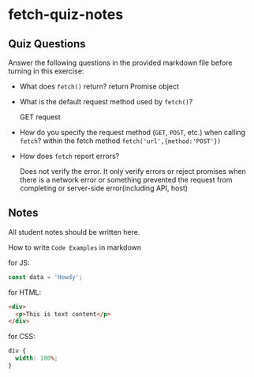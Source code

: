 # fetch-quiz-notes

## Quiz Questions

Answer the following questions in the provided markdown file before turning in this exercise:

- What does `fetch()` return?
  return Promise object

- What is the default request method used by `fetch()`?

  GET request

- How do you specify the request method (`GET`, `POST`, etc.) when calling `fetch`?
  within the fetch method `fetch('url',{method:'POST'})`

- How does `fetch` report errors?

  Does not verify the error. It only verify errors or reject promises when there is a network error or something
  prevented the request from completing or server-side error(including API, host)

## Notes

All student notes should be written here.

How to write `Code Examples` in markdown

for JS:

```javascript
const data = 'Howdy';
```

for HTML:

```html
<div>
  <p>This is text content</p>
</div>
```

for CSS:

```css
div {
  width: 100%;
}
```
